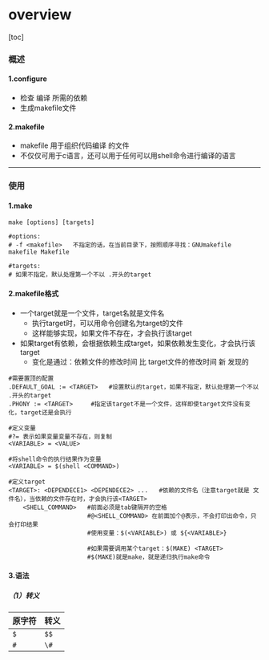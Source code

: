 # overview

[toc]

### 概述

#### 1.configure
* 检查 编译 所需的依赖
* 生成makefile文件

#### 2.makefile
* makefile 用于组织代码编译 的文件
* 不仅仅可用于c语言，还可以用于任何可以用shell命令进行编译的语言

***

### 使用

#### 1.make
```shell
make [options] [targets]

#options:
# -f <makefile>   不指定的话，在当前目录下，按照顺序寻找：GNUmakefile makefile Makefile

#targets:
# 如果不指定，默认处理第一个不以 .开头的target
```

#### 2.makefile格式
* 一个target就是一个文件，target名就是文件名
  * 执行target时，可以用命令创建名为target的文件
  * 这样能够实现，如果文件不存在，才会执行该target
* 如果target有依赖，会根据依赖生成target，如果依赖发生变化，才会执行该target
  * 变化是通过：依赖文件的修改时间 比 target文件的修改时间 新 发现的
```shell
#需要置顶的配置
.DEFAULT_GOAL := <TARGET>   #设置默认的target，如果不指定，默认处理第一个不以 .开头的target
.PHONY := <TARGET>     #指定该target不是一个文件，这样即使target文件没有变化，target还是会执行

#定义变量
#?= 表示如果变量变量不存在，则复制
<VARIABLE> = <VALUE>

#将shell命令的执行结果作为变量
<VARIABLE> = $(shell <COMMAND>)

#定义target
<TARGET>: <DEPENDECE1> <DEPENDECE2> ...   #依赖的文件名（注意target就是 文件名），当依赖的文件存在时，才会执行该<TARGET>
    <SHELL_COMMAND>   #前面必须是tab键隔开的空格
                      #@<SHELL_COMMAND> 在前面加个@表示，不会打印出命令，只会打印结果
                      #使用变量：$(<VARIABLE>) 或 ${<VARIABLE>}

                      #如果需要调用某个target：$(MAKE) <TARGET>
                      #$(MAKE)就是make，就是递归执行make命令
```

#### 3.语法

##### （1）转义

|原字符|转义|
|-|-|
|`$`|`$$`|
|`#`|`\#`|
